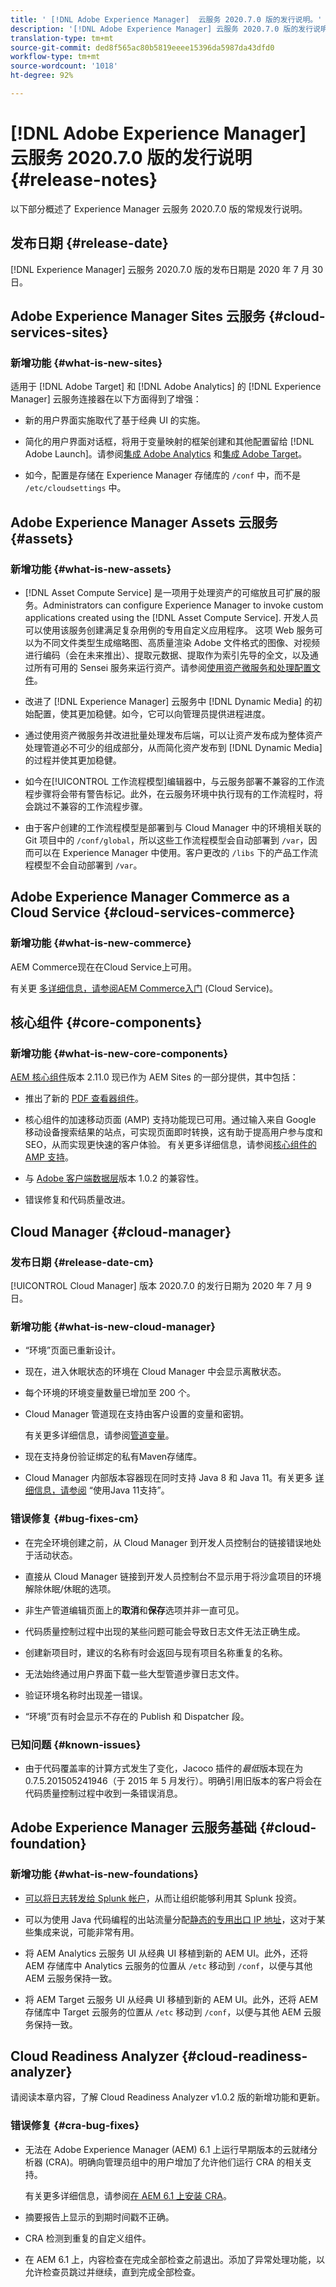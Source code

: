 ```yaml
---
title: ' [!DNL Adobe Experience Manager]  云服务 2020.7.0 版的发行说明。'
description: '[!DNL Adobe Experience Manager] 云服务 2020.7.0 版的发行说明。'
translation-type: tm+mt
source-git-commit: ded8f565ac80b5819eeee15396da5987da43dfd0
workflow-type: tm+mt
source-wordcount: '1018'
ht-degree: 92%

---
```



# [!DNL Adobe Experience Manager] 云服务 2020.7.0 版的发行说明 {#release-notes}

以下部分概述了 Experience Manager 云服务 2020.7.0 版的常规发行说明。

## 发布日期 {#release-date}

[!DNL Experience Manager] 云服务 2020.7.0 版的发布日期是 2020 年 7 月 30 日。

## Adobe Experience Manager Sites 云服务 {#cloud-services-sites}

### 新增功能 {#what-is-new-sites}

适用于 [!DNL Adobe Target] 和 [!DNL Adobe Analytics] 的 [!DNL Experience Manager] 云服务连接器在以下方面得到了增强：

* 新的用户界面实施取代了基于经典 UI 的实施。

* 简化的用户界面对话框，将用于变量映射的框架创建和其他配置留给 [!DNL Adobe Launch]。请参阅[集成 Adobe Analytics](https://docs.adobe.com/content/help/zh-Hans/experience-manager-cloud-service/sites/integrations/integrating-adobe-analytics.html) 和[集成 Adobe Target](https://docs.adobe.com/content/help/zh-Hans/experience-manager-cloud-service/sites/integrations/integrating-adobe-target.html)。

* 如今，配置是存储在 Experience Manager 存储库的 `/conf` 中，而不是 `/etc/cloudsettings` 中。

## Adobe Experience Manager Assets 云服务 {#assets}

### 新增功能 {#what-is-new-assets}

* [!DNL Asset Compute Service] 是一项用于处理资产的可缩放且可扩展的服务。Administrators can configure Experience Manager to invoke custom applications created using the [!DNL Asset Compute Service]. 开发人员可以使用该服务创建满足复杂用例的专用自定义应用程序。 这项 Web 服务可以为不同文件类型生成缩略图、高质量渲染 Adobe 文件格式的图像、对视频进行编码（会在未来推出）、提取元数据、提取作为索引先导的全文，以及通过所有可用的 Sensei 服务来运行资产。请参阅[使用资产微服务和处理配置文件](/help/assets/asset-microservices-configure-and-use.md)。

* 改进了 [!DNL Experience Manager] 云服务中 [!DNL Dynamic Media] 的初始配置，使其更加稳健。如今，它可以向管理员提供进程进度。

* 通过使用资产微服务并改进批量处理发布后端，可以让资产发布成为整体资产处理管道必不可少的组成部分，从而简化资产发布到 [!DNL Dynamic Media] 的过程并使其更加稳健。

* 如今在[!UICONTROL 工作流程模型]编辑器中，与云服务部署不兼容的工作流程步骤将会带有警告标记。此外，在云服务环境中执行现有的工作流程时，将会跳过不兼容的工作流程步骤。

* 由于客户创建的工作流程模型是部署到与 Cloud Manager 中的环境相关联的 Git 项目中的 `/conf/global`，所以这些工作流程模型会自动部署到 `/var`，因而可以在 Experience Manager 中使用。客户更改的 `/libs` 下的产品工作流程模型不会自动部署到 `/var`。

## Adobe Experience Manager Commerce as a Cloud Service {#cloud-services-commerce}

### 新增功能 {#what-is-new-commerce}

AEM Commerce现在在Cloud Service上可用。

有关更 [多详细信息，请参阅AEM Commerce入门](https://docs.adobe.com/content/help/en/experience-manager-cloud-service/commerce/getting-started.html) (Cloud Service)。

## 核心组件 {#core-components}

### 新增功能 {#what-is-new-core-components}

[AEM 核心组件](https://docs.adobe.com/content/help/zh-Hans/experience-manager-core-components/using/introduction.html)版本 2.11.0 现已作为 AEM Sites 的一部分提供，其中包括：

* 推出了新的 [PDF 查看器组件](https://aemcomponents.dev/content/core-components-examples/library/page-authoring/pdf-viewer.html)。

* 核心组件的加速移动页面 (AMP) 支持功能现已可用。通过输入来自 Google 移动设备搜索结果的站点，可实现页面即时转换，这有助于提高用户参与度和 SEO，从而实现更快速的客户体验。
有关更多详细信息，请参阅[核心组件的 AMP 支持](https://docs.adobe.com/content/help/zh-Hans/experience-manager-core-components/using/developing/amp.html)。

* 与 [Adobe 客户端数据层](https://docs.adobe.com/content/help/zh-Hans/experience-manager-core-components/using/developing/data-layer/overview.html)版本 1.0.2 的兼容性。

* 错误修复和代码质量改进。

## Cloud Manager {#cloud-manager}

### 发布日期 {#release-date-cm}

[!UICONTROL Cloud Manager] 版本 2020.7.0 的发行日期为 2020 年 7 月 9 日。

### 新增功能 {#what-is-new-cloud-manager}

* “环境”页面已重新设计。

* 现在，进入休眠状态的环境在 Cloud Manager 中会显示离散状态。

* 每个环境的环境变量数量已增加至 200 个。

* Cloud Manager 管道现在支持由客户设置的变量和密钥。


   有关更多详细信息，请参阅[管道变量](/help/onboarding/getting-access-to-aem-in-cloud/creating-aem-application-project.md#pipeline-variables)。

* 现在支持身份验证绑定的私有Maven存储库。

* Cloud Manager 内部版本容器现在同时支持 Java 8 和 Java 11。有关更多 [详细信息，请参阅](/help/onboarding/getting-access-to-aem-in-cloud/creating-aem-application-project.md#using-java-support) “使用Java 11支持”。

### 错误修复 {#bug-fixes-cm}

* 在完全环境创建之前，从 Cloud Manager 到开发人员控制台的链接错误地处于活动状态。

* 直接从 Cloud Manager 链接到开发人员控制台不显示用于将沙盒项目的环境解除休眠/休眠的选项。

* 非生产管道编辑页面上的&#x200B;**取消**&#x200B;和&#x200B;**保存**&#x200B;选项并非一直可见。

* 代码质量控制过程中出现的某些问题可能会导致日志文件无法正确生成。

* 创建新项目时，建议的名称有时会返回与现有项目名称重复的名称。

* 无法始终通过用户界面下载一些大型管道步骤日志文件。

* 验证环境名称时出现差一错误。

* “环境”页有时会显示不存在的 Publish 和 Dispatcher 段。

### 已知问题 {#known-issues}

* 由于代码覆盖率的计算方式发生了变化，Jacoco 插件的&#x200B;*最低*&#x200B;版本现在为 0.7.5.201505241946（于 2015 年 5 月发行）。明确引用旧版本的客户将会在代码质量控制过程中收到一条错误消息。

## Adobe Experience Manager 云服务基础 {#cloud-foundation}

### 新增功能 {#what-is-new-foundations}

* [可以将日志转发给 Splunk 帐户](/help/implementing/developing/introduction/logging.md#splunk-logs)，从而让组织能够利用其 Splunk 投资。

* 可以为使用 Java 代码编程的出站流量分配[静态的专用出口 IP 地址](/help/implementing/developing/introduction/development-guidelines.md#dedicated-egress-ip-address)，这对于某些集成来说，可能非常有用。

* 将 AEM Analytics 云服务 UI 从经典 UI 移植到新的 AEM UI。此外，还将 AEM 存储库中 Analytics 云服务的位置从 `/etc` 移动到 `/conf`，以便与其他 AEM 云服务保持一致。

* 将 AEM Target 云服务 UI 从经典 UI 移植到新的 AEM UI。此外，还将 AEM 存储库中 Target 云服务的位置从 `/etc` 移动到 `/conf`，以便与其他 AEM 云服务保持一致。

## Cloud Readiness Analyzer {#cloud-readiness-analyzer}

请阅读本章内容，了解 Cloud Readiness Analyzer v1.0.2 版的新增功能和更新。

### 错误修复 {#cra-bug-fixes}

* 无法在 Adobe Experience Manager (AEM) 6.1 上运行早期版本的云就绪分析器 (CRA)。明确向管理员组中的用户增加了允许他们运行 CRA 的相关支持。

   有关更多详细信息，请参阅[在 AEM 6.1 上安装 CRA](https://docs.adobe.com/content/help/zh-Hans/experience-manager-cloud-service/moving/cloud-migration/cloud-readiness-analyzer/using-cloud-readiness-analyzer.html#installing-on-aem61)。

* 摘要报告上显示的到期时间戳不正确。

* CRA 检测到重复的自定义组件。

* 在 AEM 6.1 上，内容检查在完成全部检查之前退出。添加了异常处理功能，以允许检查员跳过并继续，直到完成全部检查。
